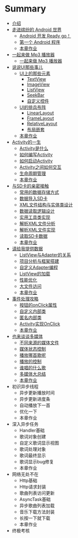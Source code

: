 # Summary

* [介绍](README.md)
* [走进缤纷的 Android 世界](content/chapter1/index.md)
    * [Android 开发 Ready go！](content/chapter1/1.1.md)
    * [第一个 Android 程序](content/chapter1/1.2.md)
    * [本章作业](/content/chapter1/1.3.md)
* [一起来做 Mp3 播放器](/content/chapter2/index.md)
    * [一起来做 Mp3 播放器](/content/chapter2/2.1.md)
* [说说UI那些事儿](/content/chapter3/index.md)
    * [UI上的那些元素](/content/chapter3/3.1.md)
        * [TextView](/content/chapter3/3.1.1.md)
        * [ImageView](content/chapter3/3.1.2.md)
        * [ListView](content/chapter3/3.1.3.md)
        * [SeekBar](/content/chapter3/3.1.4.md)
        * [自定义控件](/content/chapter3/3.1.5.md)
    * [UI的排兵布阵](/content/chapter3/3.2.md)
        * [LinearLayout](/content/chapter3/3.2.1.md)
        * [FrameLayout](/content/chapter3/3.2.2.md)
        * [RelativeLayout](/content/chapter3/3.2.3.md)
        * [布局嵌套](/content/chapter3/3.2.4.md)
    * [本章作业](/content/chapter3/3.3.md)
* [Activity的一生](/content/chapter4/index.md)
    * [Activity是什么](/content/chapter4/4.1.md)
    * [如何编写Activity](/content/chapter4/4.2.md) 
    * [如何启动Activity](/content/chapter4/4.3.md)
    * [Activity之间如何交互](/content/chapter4/4.4.md)
    * [生命周期管理](/content/chapter4/4.5.md)
    * [本章作业](/content/chapter4/4.6.md)
* [与SD卡的亲密接触](/content/chapter5/index.md)
    * [常用的数据存储方式](/content/chapter5/5.1.md)
    * [数据导入SD卡](/content/chapter5/5.2.md)
    * [XML文件结构与实体类设计](/content/chapter5/5.3.md)
    * [数据读取逻辑设计](/content/chapter5/5.4.md)
    * [实用工具类实现](/content/chapter5/5.5.md)
    * [解析XML文件分析](/content/chapter5/5.6.md)
    * [解析XML文件实现](/content/chapter5/5.7.md)
    * [读取SD卡数据](/content/chapter5/5.8.md)
    * [本章作业](/content/chapter5/5.9.md)
* [请给我提供数据](/content/chapter6/index.md)
    * [ListView与Adapter的关系](/content/chapter6/6.1.md)
    * [项目分析与框架搭建](/content/chapter6/6.2.md)
    * [自定义Adapter编程](/content/chapter6/6.3.md)
    * [ListView的加载](/content/chapter6/6.4.md)
    * [性能优化](/content/chapter6/6.5.md)
    * [大文件访问](/content/chapter6/6.6.md)
    * [本章作业](/content/chapter6/6.7.md)
* [事件处理攻略](/content/chapter7/index.md)
    * [按钮的onClick属性](/content/chapter7/7.1.md)
    * [自定义内部类](/content/chapter7/7.2.md)
    * [匿名内部类](/content/chapter7/7.3.md)
    * [Activity实现OnClick](/content/chapter7/7.4.md)
    * [本章作业](/content/chapter7/7.5.md)
* [也来谈谈多媒体](/content/chapter8/index.md)
    * [不同来源的媒体文件](/content/chapter8/8.1.md)
    * [媒体状态控制](/content/chapter8/8.2.md)
    * [播放哪首歌呢](/content/chapter8/8.3.md)
    * [播放的控制](/content/chapter8/8.4.md)
    * [谁唱的什么歌](/content/chapter8/8.5.md)
    * [多媒体大总结](/content/chapter8/8.6.md)
    * [本章作业](/content/chapter8/8.7.md)
* 初识异步线程
    * 异步更新播放时间
    * 异步更新进度条
    * 自动播放下一首
    * 优化一下
    * 本章作业
* 深入异步任务
    * Handler基础
    * 歌词对象创建
    * 自定义歌词显示视图
    * 歌词处理对象
    * 歌词最终显示
    * 歌词显示bug修复
    * 本章作业
* 网络无处不在
    * Http基础
    * Http请求封装
    * 歌曲列表访问更新
    * AsyncTask基础
    * 异步歌曲列表加载
    * 音乐下载方法封装
    * 长按一下就下载
    * 本章作业
* 终极考核